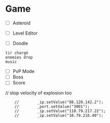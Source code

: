 # Game

- [ ] Asteroid


- [ ] Level Editor
- [ ] Doodle

```
tir chargé
enemies drop
music
```

- [ ] PvP Mode
- [ ] Boss
- [ ] Score

// stop velocity of explosion too

        //        _ip.setValue("88.120.142.2");
        //        _port.setValue("3001");
        //        _ip.setValue("110.79.217.22");
        //        _ip.setValue("10.79.216.40");
